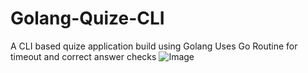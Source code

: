 # Golang-Quize-CLI
A CLI based quize application build using Golang
Uses Go Routine for timeout and correct answer checks
![Image](https://github.com/Deepjyoti-Sarmah/Golang-Quize-CLI/images/go-quiz-goroutines.png?raw=true "Golang Quize CLI")
